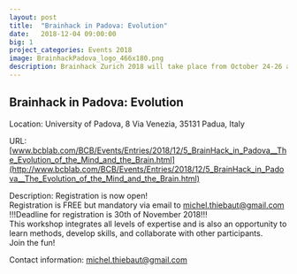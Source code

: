 ```yaml
---
layout: post
title:  "Brainhack in Padova: Evolution"
date:   2018-12-04 09:00:00
big: 1
project_categories: Events 2018
image: BrainhackPadova_logo_466x180.png
description: Brainhack Zurich 2018 will take place from October 24-26 at ETH Zurich & University Hospital Zurich.
---
```

## Brainhack in Padova: Evolution  

Location: University of Padova, 8 Via Venezia, 35131 Padua, Italy  

URL: [www.bcblab.com/BCB/Events/Entries/2018/12/5_BrainHack_in_Padova__The_Evolution_of_the_Mind_and_the_Brain.html](http://www.bcblab.com/BCB/Events/Entries/2018/12/5_BrainHack_in_Padova__The_Evolution_of_the_Mind_and_the_Brain.html)  

Description: Registration is now open!  
Registration is FREE but mandatory via email to michel.thiebaut@gmail.com  
!!!Deadline for registration is 30th of November 2018!!!  
This workshop integrates all levels of expertise and is also an opportunity to learn methods, develop skills, and collaborate with other participants.  
Join the fun!  

Contact information: michel.thiebaut@gmail.com  

